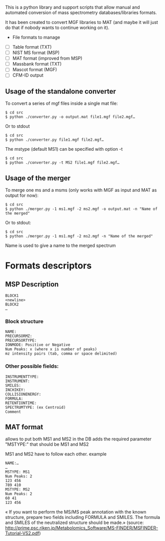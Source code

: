 This is a python library and support scripts that allow manual and automated conversion of mass spectrometry databases/libraries formats.

It has been created to convert MGF libraries to MAT (and maybe it will just do that if nobody wants to continue working on it).


* File formats to manage
- [ ] Table format (TXT)
- [ ] NIST MS format (MSP)
- [ ] MAT format (improved from MSP)
- [ ] Massbank format (TXT)
- [ ] Mascot format (MGF)
- [ ] CFM-ID output

## Usage of the standalone converter

To convert a series of mgf files inside a single mat file:

    $ cd src
    $ python ./converter.py -o output.mat file1.mgf file2.mgf…

Or to stdout

    $ cd src
    $ python ./converter.py file1.mgf file2.mgf…

The mstype (default MS1) can be specified with option -t

    $ cd src
    $ python ./converter.py -t MS2 file1.mgf file2.mgf…

## Usage of the merger

To merge one ms and a msms (only works with MGF as input and MAT as output for now):

    $ cd src
    $ python ./merger.py -1 ms1.mgf -2 ms2.mgf -o output.mat -n "Name of the merged"
    
Or to stdout:

    $ cd src
    $ python ./merger.py -1 ms1.mgf -2 ms2.mgf -n "Name of the merged"


Name is used to give a name to the merged spectrum

# Formats descriptors 

## MSP Description

    BLOCK1
    <newline>
    BLOCK2
    …


### Block structure

    NAME:
    PRECURSORMZ:
    PRECURSORTYPE:
    IONMODE: Positive or Negative
    Num Peaks: x (where x is number of peaks)
    mz intensity pairs (tab, comma or space delimited)


### Other possible fields:

    INSTRUMENTTYPE:
    INSTRUMENT:
    SMILES:
    INCHIKEY:
    COLLISIONENERGY:
    FORMULA:
    RETENTIONTIME:
    SPECTRUMTYPE: (ex Centroid)
    Comment


## MAT format

allows to put both MS1 and MS2 in the DB
adds the required parameter "MSTYPE:" 
that should be MS1 and MS2 

MS1 and MS2 have to follow each other.
example


    NAME:…
    …
    MSTYPE: MS1
    Num Peaks: 2
    123 456
    789 410
    MSTYPE: MS2
    Num Peaks: 2
    60 41
    123 456


« If you want to perform the MS/MS peak annotation with the known structure,
prepare two fields including FORMULA and SMILES. The formula and SMILES of the
neutralized structure should be made.» (source:
http://prime.psc.riken.jp/Metabolomics_Software/MS-FINDER/MSFINDER-Tutorial-VS2.pdf)

